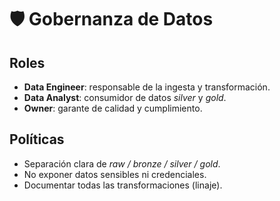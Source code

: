 # 🛡️ Gobernanza de Datos

## Roles
- **Data Engineer**: responsable de la ingesta y transformación.
- **Data Analyst**: consumidor de datos *silver* y *gold*.
- **Owner**: garante de calidad y cumplimiento.

## Políticas
- Separación clara de *raw / bronze / silver / gold*.
- No exponer datos sensibles ni credenciales.
- Documentar todas las transformaciones (linaje).
